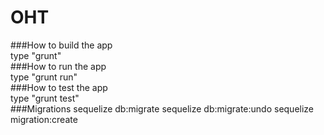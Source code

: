 # OHT
###How to build the app <br/>
type "grunt"<br/>
###How to run the app <br/>
type "grunt run"<br/>
###How to test the app<br/>
type "grunt test"<br/>
###Migrations
sequelize db:migrate
sequelize db:migrate:undo
sequelize migration:create